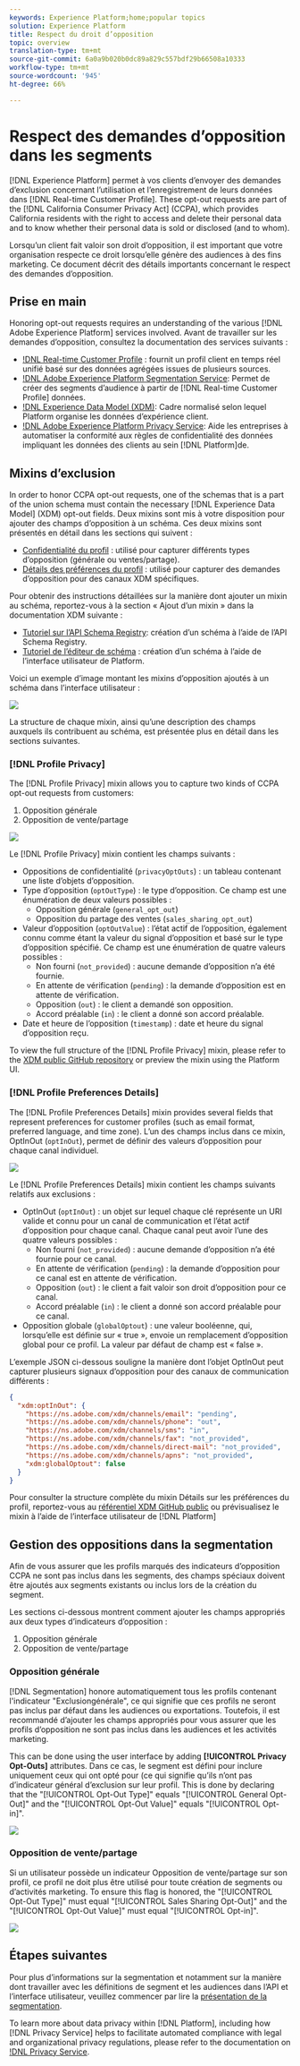 ```yaml
---
keywords: Experience Platform;home;popular topics
solution: Experience Platform
title: Respect du droit d’opposition
topic: overview
translation-type: tm+mt
source-git-commit: 6a0a9b020b0dc89a829c557bdf29b66508a10333
workflow-type: tm+mt
source-wordcount: '945'
ht-degree: 66%

---
```



# Respect des demandes d’opposition dans les segments

[!DNL Experience Platform] permet à vos clients d’envoyer des demandes d’exclusion concernant l’utilisation et l’enregistrement de leurs données dans [!DNL Real-time Customer Profile]. These opt-out requests are part of the [!DNL California Consumer Privacy Act] (CCPA), which provides California residents with the right to access and delete their personal data and to know whether their personal data is sold or disclosed (and to whom).

Lorsqu’un client fait valoir son droit d’opposition, il est important que votre organisation respecte ce droit lorsqu’elle génère des audiences à des fins marketing. Ce document décrit des détails importants concernant le respect des demandes d’opposition.

## Prise en main

Honoring opt-out requests requires an understanding of the various [!DNL Adobe Experience Platform] services involved. Avant de travailler sur les demandes d’opposition, consultez la documentation des services suivants :

- [!DNL Real-time Customer Profile](../profile/home.md) : fournit un profil client en temps réel unifié basé sur des données agrégées issues de plusieurs sources.
- [!DNL Adobe Experience Platform Segmentation Service](./home.md): Permet de créer des segments d’audience à partir de [!DNL Real-time Customer Profile] données.
- [!DNL Experience Data Model (XDM)](../xdm/home.md): Cadre normalisé selon lequel Platform organise les données d’expérience client.
- [!DNL Adobe Experience Platform Privacy Service](../privacy-service/home.md): Aide les entreprises à automatiser la conformité aux règles de confidentialité des données impliquant les données des clients au sein [!DNL Platform]de.

## Mixins d’exclusion

In order to honor CCPA opt-out requests, one of the schemas that is a part of the union schema must contain the necessary [!DNL Experience Data Model] (XDM) opt-out fields. Deux mixins sont mis à votre disposition pour ajouter des champs d’opposition à un schéma. Ces deux mixins sont présentés en détail dans les sections qui suivent :

- [Confidentialité du profil](#profile-privacy) : utilisé pour capturer différents types d’opposition (générale ou ventes/partage).
- [Détails des préférences du profil](#profile-preferences-details) : utilisé pour capturer des demandes d’opposition pour des canaux XDM spécifiques.

Pour obtenir des instructions détaillées sur la manière dont ajouter un mixin au schéma, reportez-vous à la section « Ajout d’un mixin » dans la documentation XDM suivante :
- [Tutoriel sur l’API Schema Registry](../xdm/api/getting-started.md): création d’un schéma à l’aide de l’API Schema Registry.
- [Tutoriel de l’éditeur de schéma](../xdm/tutorials/create-schema-ui.md) : création d’un schéma à l’aide de l’interface utilisateur de Platform.

Voici un exemple d’image montant les mixins d’opposition ajoutés à un schéma dans l’interface utilisateur :

![](images/opt-outs/opt-out-mixins-user-interface.png)

La structure de chaque mixin, ainsi qu’une description des champs auxquels ils contribuent au schéma, est présentée plus en détail dans les sections suivantes.

### [!DNL Profile Privacy]

The [!DNL Profile Privacy] mixin allows you to capture two kinds of CCPA opt-out requests from customers:

1. Opposition générale
2. Opposition de vente/partage

![](images/opt-outs/profile-privacy.png)

Le [!DNL Profile Privacy] mixin contient les champs suivants :

- Oppositions de confidentialité (`privacyOptOuts`) : un tableau contenant une liste d’objets d’opposition.
- Type d’opposition (`optOutType`) : le type d’opposition. Ce champ est une énumération de deux valeurs possibles :
   - Opposition générale (`general_opt_out`)
   - Opposition du partage des ventes (`sales_sharing_opt_out`)
- Valeur d’opposition (`optOutValue`) : l’état actif de l’opposition, également connu comme étant la valeur du signal d’opposition et basé sur le type d’opposition spécifié. Ce champ est une énumération de quatre valeurs possibles :
   - Non fourni (`not_provided`) : aucune demande d’opposition n’a été fournie.
   - En attente de vérification (`pending`) : la demande d’opposition est en attente de vérification.
   - Opposition (`out`) : le client a demandé son opposition.
   - Accord préalable (`in`) : le client a donné son accord préalable.
- Date et heure de l’opposition (`timestamp`) : date et heure du signal d’opposition reçu.

To view the full structure of the [!DNL Profile Privacy] mixin, please refer to the [XDM public GitHub repository](https://github.com/adobe/xdm/blob/master/schemas/context/profile-privacy.schema.json) or preview the mixin using the Platform UI.

### [!DNL Profile Preferences Details]

The [!DNL Profile Preferences Details] mixin provides several fields that represent preferences for customer profiles (such as email format, preferred language, and time zone). L’un des champs inclus dans ce mixin, OptInOut (`optInOut`), permet de définir des valeurs d’opposition pour chaque canal individuel.

![](images/opt-outs/profile-preferences-details.png)

Le [!DNL Profile Preferences Details] mixin contient les champs suivants relatifs aux exclusions :

- OptInOut (`optInOut`) : un objet sur lequel chaque clé représente un URI valide et connu pour un canal de communication et l’état actif d’opposition pour chaque canal. Chaque canal peut avoir l’une des quatre valeurs possibles :
   - Non fourni (`not_provided`) : aucune demande d’opposition n’a été fournie pour ce canal.
   - En attente de vérification (`pending`) : la demande d’opposition pour ce canal est en attente de vérification.
   - Opposition (`out`) : le client a fait valoir son droit d’opposition pour ce canal.
   - Accord préalable (`in`) : le client a donné son accord préalable pour ce canal.
- Opposition globale (`globalOptout`) : une valeur booléenne, qui, lorsqu’elle est définie sur « true », envoie un remplacement d’opposition global pour ce profil. La valeur par défaut de champ est « false ».

L’exemple JSON ci-dessous souligne la manière dont l’objet OptInOut peut capturer plusieurs signaux d’opposition pour des canaux de communication différents :

```json
{
  "xdm:optInOut": {
    "https://ns.adobe.com/xdm/channels/email": "pending",
    "https://ns.adobe.com/xdm/channels/phone": "out",
    "https://ns.adobe.com/xdm/channels/sms": "in",
    "https://ns.adobe.com/xdm/channels/fax": "not_provided",
    "https://ns.adobe.com/xdm/channels/direct-mail": "not_provided",
    "https://ns.adobe.com/xdm/channels/apns": "not_provided",
    "xdm:globalOptout": false
  }
}
```

Pour consulter la structure complète du mixin Détails sur les préférences du profil, reportez-vous au [référentiel XDM GitHub public](https://github.com/adobe/xdm/blob/master/schemas/context/profile-preferences-details.schema.json) ou prévisualisez le mixin à l’aide de l’interface utilisateur de [!DNL Platform]

## Gestion des oppositions dans la segmentation

Afin de vous assurer que les profils marqués des indicateurs d’opposition CCPA ne sont pas inclus dans les segments, des champs spéciaux doivent être ajoutés aux segments existants ou inclus lors de la création du segment.

Les sections ci-dessous montrent comment ajouter les champs appropriés aux deux types d’indicateurs d’opposition :
1. Opposition générale
2. Opposition de vente/partage

### Opposition générale

[!DNL Segmentation] honore automatiquement tous les profils contenant l&#39;indicateur &quot;Exclusiongénérale&quot;, ce qui signifie que ces profils ne seront pas inclus par défaut dans les audiences ou exportations. Toutefois, il est recommandé d’ajouter les champs appropriés pour vous assurer que les profils d’opposition ne sont pas inclus dans les audiences et les activités marketing.

This can be done using the user interface by adding **[!UICONTROL Privacy Opt-Outs]** attributes. Dans ce cas, le segment est défini pour inclure uniquement ceux qui ont opté pour (ce qui signifie qu’ils n’ont pas d’indicateur général d’exclusion sur leur profil. This is done by declaring that the &quot;[!UICONTROL Opt-Out Type]&quot; equals &quot;[!UICONTROL General Opt-Out]&quot; and the &quot;[!UICONTROL Opt-Out Value]&quot; equals &quot;[!UICONTROL Opt-in]&quot;.

![](images/opt-outs/segment-general-opt-out.png)

### Opposition de vente/partage

Si un utilisateur possède un indicateur Opposition de vente/partage sur son profil, ce profil ne doit plus être utilisé pour toute création de segments ou d’activités marketing. To ensure this flag is honored, the &quot;[!UICONTROL Opt-Out Type]&quot; must equal &quot;[!UICONTROL Sales Sharing Opt-Out]&quot; and the &quot;[!UICONTROL Opt-Out Value]&quot; must equal &quot;[!UICONTROL Opt-in]&quot;.

![](images/opt-outs/segment-sales-sharing-opt-out.png)

<!-- ### Overriding default exclusions

In some instances, such as building a segment of people who have opted out, it may be necessary to override the default exclusion of opted-out profiles. This override can be done via the API or in the Segment Builder user interface. -->

## Étapes suivantes

Pour plus d’informations sur la segmentation et notamment sur la manière dont travailler avec les définitions de segment et les audiences dans l’API et l’interface utilisateur, veuillez commencer par lire la [présentation de la segmentation](./home.md).

To learn more about data privacy within [!DNL Platform], including how [!DNL Privacy Service] helps to facilitate automated compliance with legal and organizational privacy regulations, please refer to the documentation on [!DNL Privacy Service](../privacy-service/home.md).

